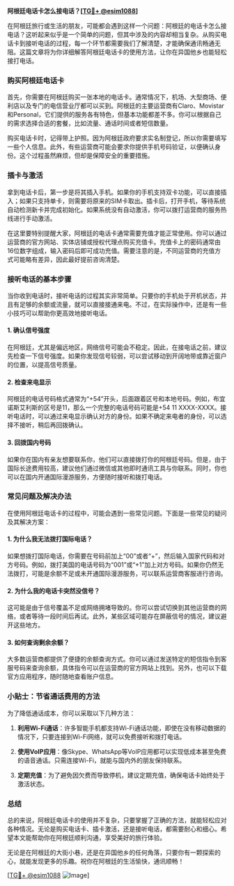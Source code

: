 **阿根廷电话卡怎么接电话？[[TG💪+ @esim1088](https://t.me/s/esim1088)]**

在阿根廷旅行或生活的朋友，可能都会遇到这样一个问题：阿根廷的电话卡怎么接电话？这听起来似乎是一个简单的问题，但其中涉及的内容却相当复杂。从购买电话卡到接听电话的过程，每一个环节都需要我们了解清楚，才能确保通讯畅通无阻。这篇文章将为你详细解答阿根廷电话卡的使用方法，让你在异国他乡也能轻松接打电话。

### 购买阿根廷电话卡

首先，你需要在阿根廷购买一张本地的电话卡。通常情况下，机场、大型商场、便利店以及专门的电信营业厅都可以买到。阿根廷的主要运营商有Claro、Movistar和Personal，它们提供的服务各有特色，但基本功能都差不多。你可以根据自己的需求选择合适的套餐，比如流量、通话时间或者短信数量。

购买电话卡时，记得带上护照。因为阿根廷政府要求实名制登记，所以你需要填写一些个人信息。此外，有些运营商可能会要求你提供手机号码验证，以便确认身份。这个过程虽然麻烦，但却是保障安全的重要措施。

### 插卡与激活

拿到电话卡后，第一步是将其插入手机。如果你的手机支持双卡功能，可以直接插入；如果只支持单卡，则需要将原来的SIM卡取出。插卡后，打开手机，等待系统自动检测新卡并完成初始化。如果系统没有自动激活，你可以拨打运营商的服务热线进行手动激活。

在这里要特别提醒大家，阿根廷的电话卡通常需要充值才能正常使用。你可以通过运营商的官方网站、实体店铺或授权代理点购买充值卡。充值卡上的密码通常由16位数字组成，输入密码后即可成功充值。需要注意的是，不同运营商的充值方式可能略有差异，因此最好提前咨询清楚。

### 接听电话的基本步骤

当你收到电话时，接听电话的过程其实非常简单。只要你的手机处于开机状态，并且有足够的余额或流量，就可以直接接通来电。不过，在实际操作中，还是有一些小技巧可以帮助你更高效地接听电话。

#### 1. 确认信号强度

在阿根廷，尤其是偏远地区，网络信号可能会不稳定。因此，在接电话之前，建议先检查一下信号强度。如果你发现信号较弱，可以尝试移动到开阔地带或靠近窗户的位置，以提高信号质量。

#### 2. 检查来电显示

阿根廷的电话号码格式通常为“+54”开头，后面跟着区号和本地号码。例如，布宜诺斯艾利斯的区号是11，那么一个完整的电话号码可能是+54 11 XXXX-XXXX。接听电话时，可以通过来电显示确认对方的身份。如果不确定来电者的身份，可以选择不接听，稍后再回拨确认。

#### 3. 回拨国内号码

如果你在国内有亲友想要联系你，他们可以直接拨打你的阿根廷号码。但是，由于国际长途费用较高，建议他们通过微信或其他即时通讯工具与你联系。同时，你也可以在国内开通国际漫游服务，方便随时接听和拨打电话。

### 常见问题及解决办法

在使用阿根廷电话卡的过程中，可能会遇到一些常见问题。下面是一些常见的疑问及其解决方案：

#### 1. 为什么我无法拨打国际电话？

如果想拨打国际电话，你需要在号码前加上“00”或者“+”，然后输入国家代码和对方号码。例如，拨打美国的电话号码为“001”或“+1”加上对方号码。如果你仍然无法拨打，可能是余额不足或未开通国际漫游服务，可以联系运营商客服进行咨询。

#### 2. 为什么我的电话卡突然没信号？

这可能是由于信号覆盖不足或网络拥堵导致的。你可以尝试切换到其他运营商的网络，或者等待一段时间后再试。此外，某些区域可能存在屏蔽信号的情况，建议避开这些地方。

#### 3. 如何查询剩余余额？

大多数运营商都提供了便捷的余额查询方式。你可以通过发送特定的短信指令到客服号码来查询余额，具体指令可以在运营商的官方网站上找到。另外，也可以下载官方应用程序，随时随地查看账户信息。

### 小贴士：节省通话费用的方法

为了降低通话成本，你可以采取以下几种方法：

1. **利用Wi-Fi通话**：许多智能手机都支持Wi-Fi通话功能，即使在没有移动数据的情况下，只要连接到Wi-Fi网络，就可以免费接听和拨打电话。
   
2. **使用VoIP应用**：像Skype、WhatsApp等VoIP应用都可以实现低成本甚至免费的语音通话。只需连接Wi-Fi，就能与国内外的朋友保持联系。

3. **定期充值**：为了避免因欠费而导致停机，建议定期充值，确保电话卡始终处于激活状态。

### 总结

总的来说，阿根廷电话卡的使用并不复杂，只要掌握了正确的方法，就能轻松应对各种情况。无论是购买电话卡、插卡激活，还是接听电话，都需要耐心和细心。希望本文能帮助你在阿根廷顺利沟通，享受美好的旅行体验。

无论是在阿根廷的大街小巷，还是在异国他乡的任何角落，只要你有一颗探索的心，就能发现更多的乐趣。祝你在阿根廷的生活愉快，通讯顺畅！

[[TG💪+ @esim1088](https://t.me/s/esim1088) ![Image](https://i.postimg.cc/4NQfJmqS/Snipaste-2025-05-13-00-14-12.png)]